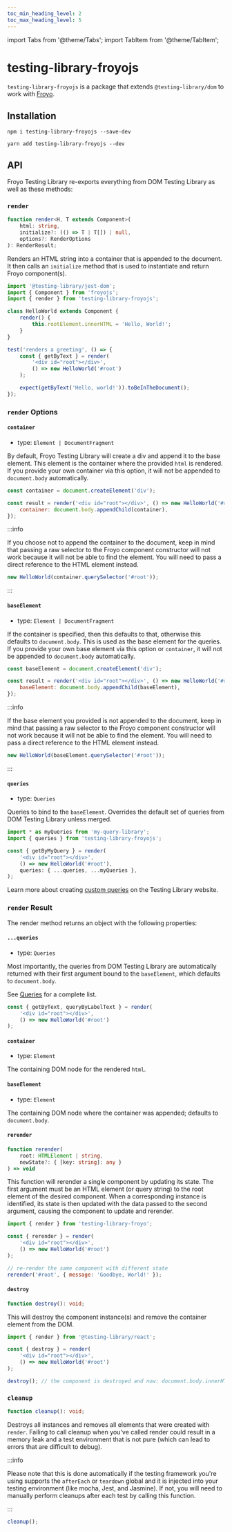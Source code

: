 ```yaml
---
toc_min_heading_level: 2
toc_max_heading_level: 5
---
```


import Tabs from '@theme/Tabs';
import TabItem from '@theme/TabItem';

# testing-library-froyojs

`testing-library-froyojs` is a package that extends `@testing-library/dom` to work with [Froyo](https://marksmccann.github.io/froyo/).

## Installation

<Tabs>
<TabItem value="npm" label="npm" default>

```shell
npm i testing-library-froyojs --save-dev
```

</TabItem>
<TabItem value="yarn" label="Yarn">

```shell
yarn add testing-library-froyojs --dev
```

</TabItem>
</Tabs>

## API

Froyo Testing Library re-exports everything from DOM Testing Library as well as these methods:

### `render`

```ts
function render<H, T extends Component>(
    html: string,
    initialize?: (() => T | T[]) | null,
    options?: RenderOptions
): RenderResult;
```

Renders an HTML string into a container that is appended to the document. It then calls an `initialize` method that is used to instantiate and return Froyo component(s).

```js
import '@testing-library/jest-dom';
import { Component } from 'froyojs';
import { render } from 'testing-library-froyojs';

class HelloWorld extends Component {
    render() {
        this.rootElement.innerHTML = 'Hello, World!';
    }
}

test('renders a greeting', () => {
    const { getByText } = render(
        '<div id="root"></div>',
        () => new HelloWorld('#root')
    );

    expect(getByText('Hello, world!')).toBeInTheDocument();
});
```

### `render` Options

#### `container`

-   type: `Element | DocumentFragment`

By default, Froyo Testing Library will create a div and append it to the base element. This element is the container where the provided `html` is rendered. If you provide your own container via this option, it will not be appended to `document.body` automatically.

```js
const container = document.createElement('div');

const result = render('<div id="root"></div>', () => new HelloWorld('#root'), {
    container: document.body.appendChild(container),
});
```

:::info

If you choose not to append the container to the document, keep in mind that passing a raw selector to the Froyo component constructor will not work because it will not be able to find the element. You will need to pass a direct reference to the HTML element instead.

```js
new HelloWorld(container.querySelector('#root'));
```

:::

#### `baseElement`

-   type: `Element | DocumentFragment`

If the container is specified, then this defaults to that, otherwise this defaults to `document.body`. This is used as the base element for the queries. If you provide your own base element via this option or `container`, it will not be appended to `document.body` automatically.

```js
const baseElement = document.createElement('div');

const result = render('<div id="root"></div>', () => new HelloWorld('#root'), {
    baseElement: document.body.appendChild(baseElement),
});
```

:::info

If the base element you provided is not appended to the document, keep in mind that passing a raw selector to the Froyo component constructor will not work because it will not be able to find the element. You will need to pass a direct reference to the HTML element instead.

```js
new HelloWorld(baseElement.querySelector('#root'));
```

:::

#### `queries`

-   type: `Queries`

Queries to bind to the `baseElement`. Overrides the default set of queries from DOM Testing Library unless merged.

```js
import * as myQueries from 'my-query-library';
import { queries } from 'testing-library-froyojs';

const { getByMyQuery } = render(
    '<div id="root"></div>',
    () => new HelloWorld('#root'),
    queries: { ...queries, ...myQueries },
);
```

Learn more about creating [custom queries](https://testing-library.com/docs/dom-testing-library/api-custom-queries/) on the Testing Library website.

### `render` Result

The render method returns an object with the following properties:

#### `...queries`

-   type: `Queries`

Most importantly, the queries from DOM Testing Library are automatically returned with their first argument bound to the `baseElement`, which defaults to `document.body`.

See [Queries](https://testing-library.com/docs/queries/about) for a complete list.

```js
const { getByText, queryByLabelText } = render(
    '<div id="root"></div>',
    () => new HelloWorld('#root')
);
```

#### `container`

-   type: `Element`

The containing DOM node for the rendered `html`.

#### `baseElement`

-   type: `Element`

The containing DOM node where the container was appended; defaults to `document.body`.

#### `rerender`

```ts
function rerender(
    root: HTMLElement | string,
    newState?: { [key: string]: any }
) => void
```

This function will rerender a single component by updating its state. The first argument must be an HTML element (or query string) to the root element of the desired component. When a corresponding instance is identified, its state is then updated with the data passed to the second argument, causing the component to update and rerender.

```js
import { render } from 'testing-library-froyo';

const { rerender } = render(
    '<div id="root"></div>',
    () => new HelloWorld('#root')
);

// re-render the same component with different state
rerender('#root', { message: 'Goodbye, World!' });
```

#### `destroy`

```ts
function destroy(): void;
```

This will destroy the component instance(s) and remove the container element from the DOM.

```js
import { render } from '@testing-library/react';

const { destroy } = render(
    '<div id="root"></div>',
    () => new HelloWorld('#root')
);

destroy(); // the component is destroyed and now: document.body.innerHTML === ''
```

### `cleanup`

```ts
function cleanup(): void;
```

Destroys all instances and removes all elements that were created with `render`. Failing to call cleanup when you've called render could result in a memory leak and a test environment that is not pure (which can lead to errors that are difficult to debug).

:::info

Please note that this is done automatically if the testing framework you're using supports the `afterEach` or `teardown` global and it is injected into your testing environment (like mocha, Jest, and Jasmine). If not, you will need to manually perform cleanups after each test by calling this function.

:::

```js
cleanup();
```
